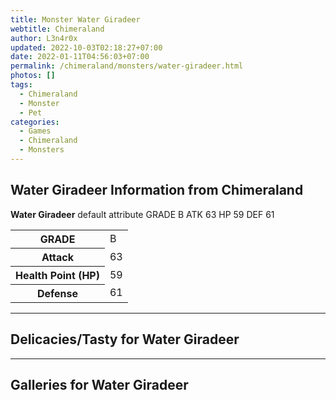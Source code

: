 ```yaml
---
title: Monster Water Giradeer
webtitle: Chimeraland
author: L3n4r0x
updated: 2022-10-03T02:18:27+07:00
date: 2022-01-11T04:56:03+07:00
permalink: /chimeraland/monsters/water-giradeer.html
photos: []
tags:
  - Chimeraland
  - Monster
  - Pet
categories:
  - Games
  - Chimeraland
  - Monsters
---
```


<section id="bootstrap-wrapper"><link rel="stylesheet" href="https://rawcdn.githack.com/dimaslanjaka/Web-Manajemen/bb6505ea081a75a7c845f65fb9d939276931c82f/css/bootstrap-4.5-wrapper.css"/><h2>Water Giradeer Information from Chimeraland</h2><p><b>Water Giradeer</b> default attribute GRADE B ATK 63 HP 59 DEF 61<table><tr><th>GRADE</th><td>B</td></tr><tr><th>Attack</th><td>63</td></tr><tr><th>Health Point (HP)</th><td>59</td></tr><tr><th>Defense</th><td>61</td></tr></table></p><hr/><h2>Delicacies/Tasty for Water Giradeer</h2><hr/><div id="gallery"><h2>Galleries for Water Giradeer</h2><div class="row"></div></div></section>